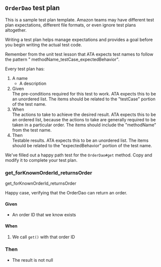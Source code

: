 ## `OrderDao` test plan

This is a sample test plan template. Amazon teams may have different test plan expectations, different file formats, or
even ignore test plans altogether.

Writing a test plan helps manage expectations and provides a goal before you begin writing the actual test code.

Remember from the unit test lesson that ATA expects test names to follow the pattern "
methodName_testCase_expectedBehavior".

Every test plan has:

1. A name
    * A description
2. Given  
   The pre-conditions required for this test to work. ATA expects this to be an unordered list. The items should be
   related to the "testCase" portion of the test name.
3. When  
   The actions to take to achieve the desired result. ATA expects this to be an ordered list, because the actions to
   take are generally required to be taken in a particular order. The items should include the "methodName" from the
   test name.
4. Then  
   Testable results. ATA expects this to be an unordered list. The items should be related to the "expectedBehavior"
   portion of the test name.

We've filled out a happy path test for the `OrderDao#get` method. Copy and modify it to complete your test plan.

### get_forKnownOrderId_returnsOrder

get_forKnownOrderId_returnsOrder

Happy case, verifying that the OrderDao can return an order.

#### Given

* An order ID that we know exists

#### When

1. We call `get()` with that order ID

### Then

* The result is not null
